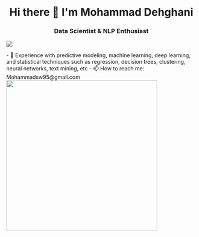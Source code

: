 <h1 align="center">Hi there 👋 I'm Mohammad Dehghani</h3>
<h3 align="center"> Data Scientist & NLP Enthusiast </h3>

<p align="left"> <img src="https://komarev.com/ghpvc/?username=mohamad-dehghani&color=blue"/> </p>
- 🌱 Experience with predictive modeling, machine learning, deep learning, and statistical techniques such as regression, decision trees, clustering, neural networks, text mining, etc
- 📫 How to reach me: Mohammadsw95@gmail.com

<img src="https://github-readme-stats.vercel.app/api?username=mohamad-dehghani&show_icons=true&theme=ADD_THEME_HERE" width="400">


